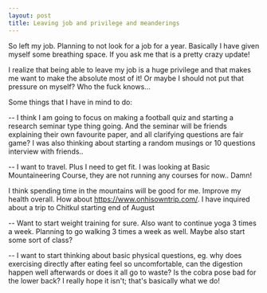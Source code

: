 ```yaml
---
layout: post
title: Leaving job and privilege and meanderings
---
```


So left my job. Planning to not look for a job for a year. Basically I have given myself some breathing space. If you ask me that is a pretty crazy update!

I realize that being able to leave my job is a huge privilege and that makes me want to make the absolute most of it! Or maybe I should not put that pressure on myself? Who the fuck knows...

Some things that I have in mind to do:

-- I think I am going to focus on making a football quiz and starting a research seminar type thing going. And the seminar will be friends explaining their own favourite paper, and all clarifying questions are fair game? I was also thinking about starting a random musings or 10 questions interview with friends..

-- I want to travel. Plus I need to get fit. I was looking at Basic Mountaineering Course, they are not running any courses for now.. Damn! 

I think spending time in the mountains will be good for me. Improve my health overall. How about https://www.onhisowntrip.com/. I have inquired about a trip to Chitkul starting end of August

-- Want to start weight training for sure. Also want to continue yoga 3 times a week. Planning to go walking 3 times a week as well. Maybe also start some sort of class?

-- I want to start thinking about basic physical questions, eg. why does exercising directly after eating feel so uncomfortable, can the digestion happen well afterwards or does it all go to waste? Is the cobra pose bad for the lower back? I really hope it isn't; that's basically what we do!
